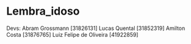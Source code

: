 # Lembra_idoso

Devs:
Abram Grossmann [31826131]
Lucas Quental [31852319]
Amilton Costa [31876765]
Luiz Felipe de Oliveira [41922859]
